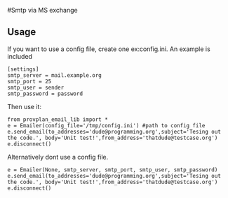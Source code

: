 #Smtp via MS exchange

## Usage
If you want to use a config file, create one ex:config.ini. An example is included
```
[settings]
smtp_server = mail.example.org
smtp_port = 25
smtp_user = sender
smtp_password = password

```

Then use it:
```
from provplan_email_lib import *
e = Emailer(config_file='/tmp/config.ini') #path to config file
e.send_email(to_addresses='dude@programming.org',subject='Tesing out the code.', body='Unit test!',from_address='thatdude@testcase.org') 
e.disconnect()

```

Alternatively dont use a config file.
```
e = Emailer(None, smtp_server, smtp_port, smtp_user, smtp_password)
e.send_email(to_addresses='dude@programming.org',subject='Tesing out the code.', body='Unit test!',from_address='thatdude@testcase.org') 
e.disconnect()
```
